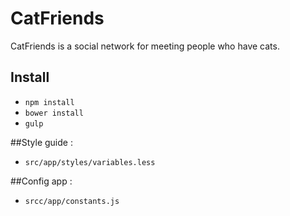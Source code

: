 # CatFriends
CatFriends is a social network for meeting people who have cats.

## Install
- `npm install`
- `bower install`
- `gulp`

##Style guide :
- `src/app/styles/variables.less`

##Config app :
- `srcc/app/constants.js`
